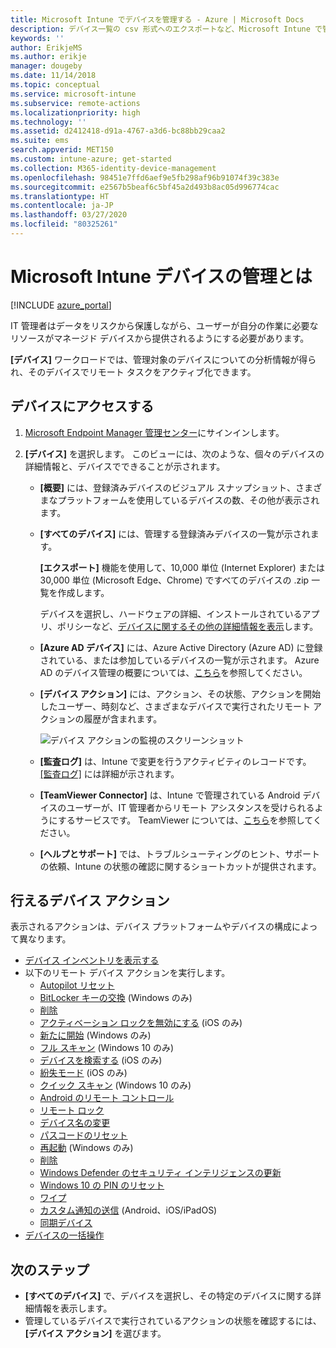 ```yaml
---
title: Microsoft Intune でデバイスを管理する - Azure | Microsoft Docs
description: デバイス一覧の csv 形式へのエクスポートなど、Microsoft Intune で管理するデバイスを確認します。また、Azure Active Directory に参加しているデバイスを表示したり、TeamViewer Connector を使用して IT 管理者がリモートで Android デバイスのトラブルシューティングを行えるようにしたり、デバイスで実行できるすべての操作を表示します。
keywords: ''
author: ErikjeMS
ms.author: erikje
manager: dougeby
ms.date: 11/14/2018
ms.topic: conceptual
ms.service: microsoft-intune
ms.subservice: remote-actions
ms.localizationpriority: high
ms.technology: ''
ms.assetid: d2412418-d91a-4767-a3d6-bc88bb29caa2
ms.suite: ems
search.appverid: MET150
ms.custom: intune-azure; get-started
ms.collection: M365-identity-device-management
ms.openlocfilehash: 98451e7ffd6aef9e5fb298af96b91074f39c383e
ms.sourcegitcommit: e2567b5beaf6c5bf45a2d493b8ac05d996774cac
ms.translationtype: HT
ms.contentlocale: ja-JP
ms.lasthandoff: 03/27/2020
ms.locfileid: "80325261"
---
```

# <a name="what-is-microsoft-intune-device-management"></a>Microsoft Intune デバイスの管理とは

[!INCLUDE [azure_portal](../includes/azure_portal.md)]

IT 管理者はデータをリスクから保護しながら、ユーザーが自分の作業に必要なリソースがマネージド デバイスから提供されるようにする必要があります。

**[デバイス]** ワークロードでは、管理対象のデバイスについての分析情報が得られ、そのデバイスでリモート タスクをアクティブ化できます。

## <a name="get-to-your-devices"></a>デバイスにアクセスする

1. [Microsoft Endpoint Manager 管理センター](https://go.microsoft.com/fwlink/?linkid=2109431)にサインインします。
3. **[デバイス]** を選択します。 このビューには、次のような、個々のデバイスの詳細情報と、デバイスでできることが示されます。

   - **[概要]** には、登録済みデバイスのビジュアル スナップショット、さまざまなプラットフォームを使用しているデバイスの数、その他が表示されます。
   - **[すべてのデバイス]** には、管理する登録済みデバイスの一覧が示されます。

     **[エクスポート]** 機能を使用して、10,000 単位 (Internet Explorer) または 30,000 単位 (Microsoft Edge、Chrome) ですべてのデバイスの .zip 一覧を作成します。

     デバイスを選択し、ハードウェアの詳細、インストールされているアプリ、ポリシーなど、[デバイスに関するその他の詳細情報を表示](device-inventory.md)します。

   - **[Azure AD デバイス]** には、Azure Active Directory (Azure AD) に登録されている、または参加しているデバイスの一覧が示されます。 Azure AD のデバイス管理の概要については、[こちら](https://docs.microsoft.com/azure/active-directory/device-management-introduction)を参照してください。
   - **[デバイス アクション]** には、アクション、その状態、アクションを開始したユーザー、時刻など、さまざまなデバイスで実行されたリモート アクションの履歴が含まれます。

     ![デバイス アクションの監視のスクリーンショット](./media/device-management/monitor-device-actions.png)

   - **[監査ログ]** は、Intune で変更を行うアクティビティのレコードです。 [[監査ログ]](../fundamentals/monitor-audit-logs.md) には詳細が示されます。
   - **[TeamViewer Connector]** は、Intune で管理されている Android デバイスのユーザーが、IT 管理者からリモート アシスタンスを受けられるようにするサービスです。 TeamViewer については、[こちら](teamviewer-support.md)を参照してください。
   - **[ヘルプとサポート]** では、トラブルシューティングのヒント、サポートの依頼、Intune の状態の確認に関するショートカットが提供されます。

## <a name="available-device-actions"></a>行えるデバイス アクション
表示されるアクションは、デバイス プラットフォームやデバイスの構成によって異なります。

- [デバイス インベントリを表示する](device-inventory.md)
- 以下のリモート デバイス アクションを実行します。
  - [Autopilot リセット](https://docs.microsoft.com/windows/deployment/windows-autopilot/windows-autopilot-reset#reset-devices-with-remote-windows-autopilot-reset)
  - [BitLocker キーの交換](../protect/encrypt-devices.md#rotate-bitlocker-recovery-keys) (Windows のみ)
  - [削除](devices-wipe.md#delete-devices-from-the-intune-portal)
  - [アクティベーション ロックを無効にする](device-activation-lock-disable.md) (iOS のみ)
  - [新たに開始](device-fresh-start.md) (Windows のみ)
  - [フル スキャン](../configuration/device-restrictions-windows-10.md#microsoft-defender-antivirus) (Windows 10 のみ)
  - [デバイスを検索する](device-locate.md) (iOS のみ)
  - [紛失モード](device-lost-mode.md) (iOS のみ)
  - [クイック スキャン](../configuration/device-restrictions-windows-10.md#microsoft-defender-antivirus) (Windows 10 のみ)
  - [Android のリモート コントロール](teamviewer-support.md)
  - [リモート ロック](device-remote-lock.md)
  - [デバイス名の変更](device-rename.md)
  - [パスコードのリセット](device-passcode-reset.md)
  - [再起動](device-restart.md) (Windows のみ)
  - [削除](devices-wipe.md#retire)
  - [Windows Defender のセキュリティ インテリジェンスの更新](https://docs.microsoft.com/windows/security/threat-protection/windows-defender-antivirus/manage-protection-updates-windows-defender-antivirus)
  - [Windows 10 の PIN のリセット](device-windows-pin-reset.md)
  - [ワイプ](devices-wipe.md#wipe)
  - [カスタム通知の送信](custom-notifications.md#send-a-custom-notification-to-a-single-device) (Android、iOS/iPadOS)
  - [同期デバイス](device-sync.md)
- [デバイスの一括操作](bulk-device-actions.md)

## <a name="next-steps"></a>次のステップ

- **[すべてのデバイス]** で、デバイスを選択し、その特定のデバイスに関する詳細情報を表示します。
- 管理しているデバイスで実行されているアクションの状態を確認するには、 **[デバイス アクション]** を選びます。
